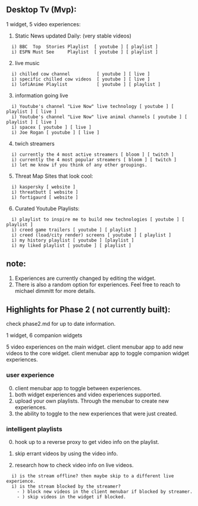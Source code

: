 ## Desktop Tv (Mvp):

1 widget, 5 video experiences:

1) Static News updated Daily: (very stable videos)
```
  i) BBC  Top  Stories Playlist  [ youtube ] [ playlist ]
  i) ESPN Must See     Playlist  [ youtube ] [ playlist ]
```
2) live music
```
  i) chilled cow channel          [ youtube ] [ live ]
  i) specific chilled cow videos  [ youtube ] [ live ]
  i) lofiAnime Playlist           [ youtube ] [ playlist ]
```
3) information going live
```
  i) Youtube's channel "Live Now" live technology [ youtube ] [ playlist ] [ live ]
  i) Youtube's channel "Live Now" live animal channels [ youtube ] [ playlist ] [ live ]
  i) spacex [ youtube ] [ live ]
  i) Joe Rogan [ youtube ] [ live ]
``` 
4) twich streamers
```
  i) currently the 4 most active streamers [ bloom ] [ twitch ]
  i) currently the 4 most popular streamers [ bloom ] [ twitch ]
  i) let me know if you think of any other groupings. 
```
5) Threat Map Sites that look cool:
```
  i) kaspersky [ website ]
  i) threatbutt [ website ]
  i) fortigaurd [ website ]
```
6) Curated Youtube Playlists:
```
  i) playlist to inspire me to build new technologies [ youtube ] [ playlist ]  
  i) creed game trailers [ youtube ] [ playlist ]
  i) creed (load/city render) screens [ youtube ] [ playlist ]
  i) my history playlist [ youtube ] [playlist ]
  i) my liked playlist [ youtube ] [ playlist ]
```
## note: 
1) Experiences are currently changed by editing the widget.
2) There is also a random option for experiences. Feel free to reach to michael dimmitt for more details.

## Highlights for Phase 2 ( not currently built): 
check phase2.md for up to date information.

1 widget, 6 companion widgets

5 video experiences on the main widget.
client menubar app to add new videos to the core widget.
client menubar app to toggle companion widget experiences.

### user experience
0) client menubar app to toggle between experiences.
1) both widget experiences and video experiences supported.
2) upload your own playlists. Through the menubar to create new experiences.
3) the ability to toggle to the new experiences that were just created.

### intelligent playlists
0) hook up to a reverse proxy to get video info on the playlist.
1) skip errant videos by using the video info.

2) research how to check video info on live videos.
```
  i) is the stream offline? then maybe skip to a different live experience.
  i) is the stream blocked by the streamer? 
    - ) block new videos in the client menubar if blocked by streamer.
    - ) skip videos in the widget if blocked. 
```
